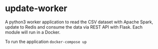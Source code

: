 # update-worker
A python3 worker application to read the CSV dataset with Apache Spark, update to Redis and consume the data via REST API with Flask. Each module will run in a Docker.

To run the application ```docker-compose up``` 
